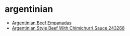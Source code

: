 # argentinian

 * [Argentinian Beef Empanadas](../../index/a/argentinian-beef-empanadas.json)
 * [Argentinian Style Beef With Chimichurri Sauce 243268](../../index/a/argentinian-style-beef-with-chimichurri-sauce-243268.json)

